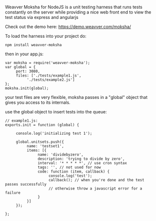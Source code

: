 

Weavver Moksha for NodeJS is a unit testing harness that runs tests constantly on the server while providing a nice
web front end to view the test status via express and angularjs

Check out the demo here: https://demo.weavver.com/moksha/

To load the harness into your project do:
```
npm install weavver-moksha
```

then in your app.js:

```
var moksha = require('weavver-moksha');
var global = {
     port: 3080,
     files: ['./tests/example1.js',
          './tests/example2.js']
};
moksha.init(global);
```


your test files are very flexible, moksha passes in a "global" object that gives you access to its internals.

use the global object to insert tests into the queue:

```
// example1.js:
exports.init = function (global) {

     console.log('initializing test 1');

     global.unitsets.push({
          name: 'testset1',
          items: [{
               name: 'dividebyzero',
               description: 'trying to divide by zero',
               interval: '* * * * *', // use cron syntax
               tags: '', // not used for now
               code: function (item, callback) {
                    console.log('test');
                    callback(); // when you're done and the test passes successfully
                    // otherwise throw a javascript error for a failure
               }
          }]
     });

};
```